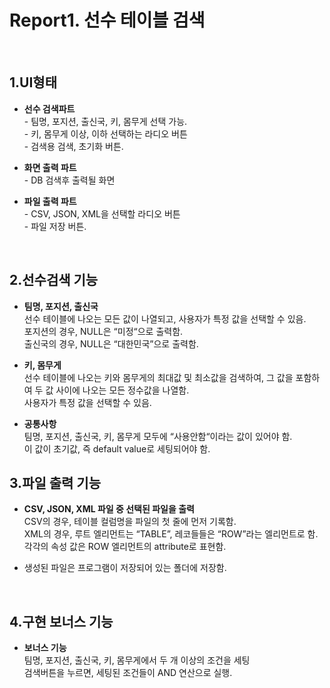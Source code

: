 Report1. 선수 테이블 검색
================================

<br>

1.UI형태
--------------------------------------
- **선수 검색파트**
<br> - 팀명, 포지션, 출신국, 키, 몸무게 선택 가능.
<br> - 키, 몸무게 이상, 이하 선택하는 라디오 버튼
<br> - 검색용 검색, 초기화 버튼.

- **화면 출력 파트**
<br> - DB 검색후 출력될 화면

- **파일 출력 파트**
<br> - CSV, JSON, XML을 선택할 라디오 버튼
<br> - 파일 저장 버튼.
<br> 

2.선수검색 기능
--------------------------------------
- **팀명, 포지션, 출신국**
<br> 선수 테이블에 나오는 모든 값이 나열되고, 사용자가 특정 값을 선택할 수
있음.
<br> 포지션의 경우, NULL은 “미정“으로 출력함.
<br> 출신국의 경우, NULL은 “대한민국”으로 출력함.

- **키, 몸무게**
<br> 선수 테이블에 나오는 키와 몸무게의 최대값 및 최소값을 검색하여, 그
값을 포함하여 두 값 사이에 나오는 모든 정수값을 나열함.
<br> 사용자가 특정
값을 선택할 수 있음.

- **공통사항**
<br>  팀명, 포지션, 출신국, 키, 몸무게 모두에 “사용안함“이라는 값이 있어야 함.
<br>  이 값이 초기값, 즉 default value로 세팅되어야 함.

3.파일 출력 기능
--------------------------------------
- **CSV, JSON, XML 파일 중 선택된 파일을 출력**
<br> CSV의 경우, 테이블 컬럼명을 파일의 첫 줄에 먼저 기록함.
<br> XML의 경우, 루트 엘리먼트는 “TABLE”, 레코들들은 “ROW”라는
엘리먼트로 함.
<br> 각각의 속성 값은 ROW 엘리먼트의 attribute로 표현함.

- 생성된 파일은 프로그램이 저장되어 있는 폴더에 저장함.
<br> 

4.구현 보너스 기능
--------------------------------------
- **보너스 기능**
<br> 팀명, 포지션, 출신국, 키, 몸무게에서 두 개 이상의 조건을 세팅
<br> 검색버튼을 누르면, 세팅된 조건들이 AND 연산으로 실행.
